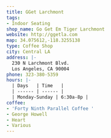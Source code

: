 ```yaml
---
title: GGet Larchmont
tags:
- Indoor Seating
shop_name: Go Get Em Tiger Larchmont
website: http://ggetla.com
map: 34.075612,-118.3255138
type: Coffee Shop
city: Central LA
address: |-
  230 N Larchmont Blvd.
  Los Angeles, CA 90004
phone: 323-380-5359
hours: |-
  | Days   | Time   |
  | ------ | ------ |
  | Monday-Sunday | 6:30a-8p |
coffee:
- 'Forty Ninth Parallel Coffee '
- George Howell
- Heart
- Various
---
```


